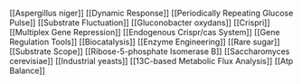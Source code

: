 [[Aspergillus niger]]
[[Dynamic Response]]
[[Periodically Repeating Glucose Pulse]]
[[Substrate Fluctuation]]
[[Gluconobacter oxydans]]
[[Crispri]]
[[Multiplex Gene Repression]]
[[Endogenous Crispr/cas System]]
[[Gene Regulation Tools]]
[[Biocatalysis]]
[[Enzyme Engineering]]
[[Rare sugar]]
[[Substrate Scope]]
[[Ribose-5-phosphate Isomerase B]]
[[Saccharomyces cerevisiae]]
[[Industrial yeasts]]
[[13C-based Metabolic Flux Analysis]]
[[Atp Balance]]
